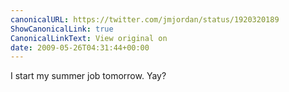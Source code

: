 ```yaml
---
canonicalURL: https://twitter.com/jmjordan/status/1920320189
ShowCanonicalLink: true
CanonicalLinkText: View original on
date: 2009-05-26T04:31:44+00:00
---
```

I start my summer job tomorrow. Yay?